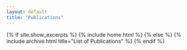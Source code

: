 ```yaml
---
layout: default
title: "Publications"
---
```


{% if site.show_excerpts %}
  {% include home.html %}
{% else %}
  {% include archive.html title="List of Publications" %}
{% endif %}
